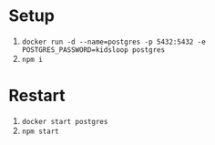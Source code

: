 
# Setup

1.   `docker run -d --name=postgres -p 5432:5432 -e POSTGRES_PASSWORD=kidsloop postgres`
2.   `npm i`

# Restart

1. `docker start postgres`
2. `npm start`
